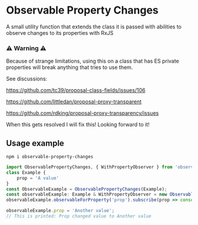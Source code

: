# Observable Property Changes
A small utility function that extends the class it is passed with abilities to observe changes to its properties with RxJS

### ⚠ Warning ⚠
Because of strange limitations, using this on a class that has ES private properties will break anything that tries to use them. 

See discussions: 

https://github.com/tc39/proposal-class-fields/issues/106

https://github.com/littledan/proposal-proxy-transparent

https://github.com/rdking/proposal-proxy-transparency/issues

When this gets resolved I will fix this! Looking forward to it!

## Usage example
```shell script
npm i observable-property-changes
```

```ts
import ObservablePropertyChanges, { WithPropertyObserver } from 'observable-property-changes';
class Example {
    prop = 'A value'
}
const ObservableExample = ObservablePropertyChanges(Example);
const observableExample: Example & WithPropertyObserver = new ObservableExample();
observableExample.observableForProperty('prop').subscribe(prop => console.log('Prop changed value to ' + prop))

observableExample.prop = 'Another value';
// This is printed: Prop changed value to Another value
```
